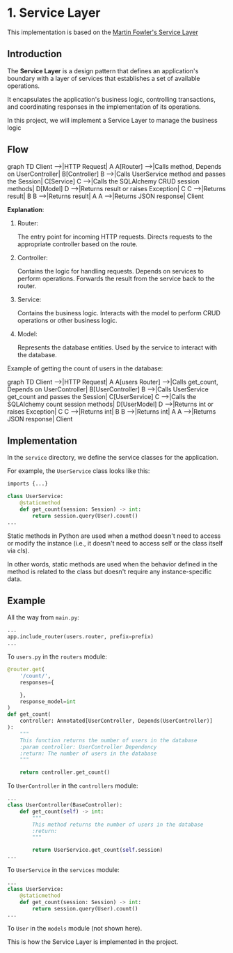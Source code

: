 # 1. Service Layer

This implementation is based on the [Martin Fowler's Service Layer](https://martinfowler.com/eaaCatalog/serviceLayer.html)

## Introduction

The **Service Layer** is a design pattern that defines an application's boundary
with a layer of services that establishes a set of available operations.

It encapsulates the application's business logic, controlling transactions,
and coordinating responses in the implementation of its operations.

In this project, we will implement a Service Layer to manage the business logic

## Flow

<code-block lang="mermaid">
graph TD
    Client -->|HTTP Request| A
    A[Router] -->|Calls method, Depends on UserController| B[Controller]
    B -->|Calls UserService method and passes the Session| C[Service]
    C -->|Calls the SQLAlchemy CRUD session methods| D[Model]
    D -->|Returns result or raises Exception| C
    C -->|Returns result| B
    B -->|Returns result| A
    A -->|Returns JSON response| Client
</code-block>

**Explanation**:
1. Router:

   The entry point for incoming HTTP requests.
   Directs requests to the appropriate controller based on the route.

2. Controller:

   Contains the logic for handling requests.
   Depends on services to perform operations.
   Forwards the result from the service back to the router.

3. Service:

   Contains the business logic.
   Interacts with the model to perform CRUD operations or other business logic.

4. Model:

   Represents the database entities.
   Used by the service to interact with the database.

<procedure>
<p>Example of getting the count of users in the database:</p>

<code-block lang="mermaid">
graph TD
    Client -->|HTTP Request| A
    A[users Router] -->|Calls get_count, Depends on UserController| B[UserController]
    B -->|Calls UserService get_count and passes the Session| C[UserService]
    C -->|Calls the SQLAlchemy count session methods| D[UserModel]
    D -->|Returns int or raises Exception| C
    C -->|Returns int| B
    B -->|Returns int| A
    A -->|Returns JSON response| Client
</code-block>
</procedure>




## Implementation

In the `service` directory, we define the service classes for the application.

For example, the `UserService` class looks like this:

```python
imports {...}

class UserService:
    @staticmethod
    def get_count(session: Session) -> int:
        return session.query(User).count()
...
```

Static methods in Python are used when a method doesn't need to access or modify the instance 
(i.e., it doesn't need to access self or the class itself via cls). 

In other words, static methods are used when the behavior defined in the method 
is related to the class but doesn't require any instance-specific data.

## Example

All the way from `main.py`:

```python
...
app.include_router(users.router, prefix=prefix)
...
```

To `users.py` in the `routers` module:

```python
@router.get(
    '/count/',
    responses={

    },
    response_model=int
)
def get_count(
    controller: Annotated[UserController, Depends(UserController)]
):
    """
    This function returns the number of users in the database
    :param controller: UserController Dependency
    :return: The number of users in the database
    """

    return controller.get_count()
```

To `UserController` in the `controllers` module:

```python
...
class UserController(BaseController):
    def get_count(self) -> int:
        """
        This method returns the number of users in the database
        :return:
        """

        return UserService.get_count(self.session)
...
```

To `UserService` in the `services` module:

```python
...
class UserService:
    @staticmethod
    def get_count(session: Session) -> int:
        return session.query(User).count()
...
```

To `User` in the `models` module (not shown here).

This is how the Service Layer is implemented in the project.